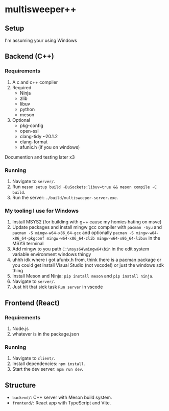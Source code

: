 # multisweeper++

## Setup

I'm assuming your using Windows

## Backend (C++)

### Requirements

1. A c and c++ compiler
2. Required
   - Ninja
   - zlib
   - libuv
   - python
   - meson
3. Optional
   - pkg-config
   - open-ssl
   - clang-tidy ~20.1.2
   - clang-format
   - afunix.h (if you on windows)

Documention and testing later x3

### Running

1. Navigate to `server/`.
2. Run `meson setup build -DuSockets:libuv=true && meson compile -C build`.
3. Run the server: `./build/multisweeper-server.exe`.

### My tooling I use for Windows

1. Install MSYS2 (for building with g++ cause my homies hating on msvc)
2. Update packages and install mingw gcc compiler with `pacman -Syu` and `pacman -S mingw-w64-x86_64-gcc` and optionally `pacman -S mingw-w64-x86_64-pkgconf mingw-w64-x86_64-zlib mingw-w64-x86_64-libuv` in the MSYS terminal
3. Add mingw to you path `C:\msys64\mingw64\bin` in the edit system variable environment windows thingy
4. uhhh idk where i got afunix.h from, think there is a pacman package or you could get install Visual Studio (not vscode!) or just the windows sdk thing
5. Install Meson and Ninja: `pip install meson` and `pip install ninja`.
6. Navigate to `server/`.
7. Just hit that sick task `Run server` in vscode

## Frontend (React)

### Requirements

1. Node.js
2. whatever is in the package.json

### Running

1. Navigate to `client/`.
2. Install dependencies: `npm install`.
3. Start the dev server: `npm run dev`.

## Structure

- `backend/`: C++ server with Meson build system.
- `frontend/`: React app with TypeScript and Vite.
